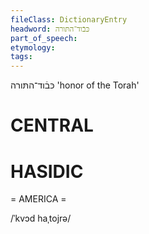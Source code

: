 ```yaml
---
fileClass: DictionaryEntry
headword: כּבֿוד־התּורה
part_of_speech: 
etymology: 
tags: 
---
```

כּבֿוד־התּורה
'honor of the Torah'

CENTRAL
========

HASIDIC
=======
= AMERICA = 

/ˈkvɔd haˌtojrə/